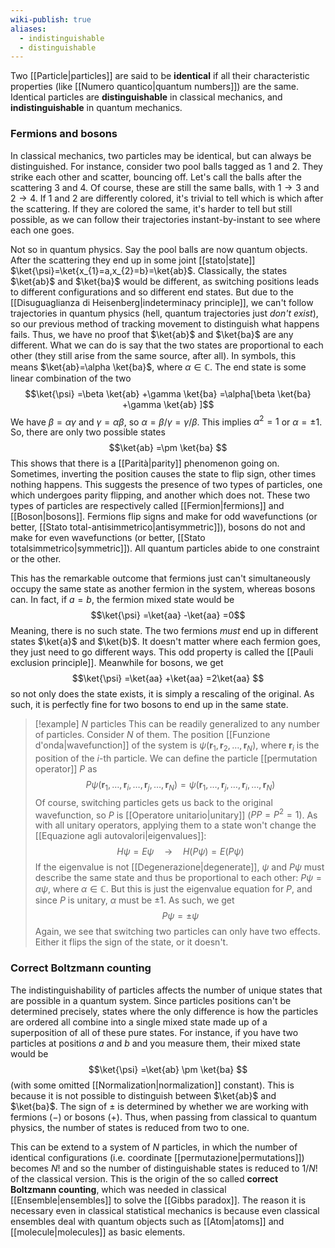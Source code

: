 ```yaml
---
wiki-publish: true
aliases:
  - indistinguishable
  - distinguishable
---
```

Two [[Particle|particles]] are said to be **identical** if all their characteristic properties (like [[Numero quantico|quantum numbers]]) are the same. Identical particles are **distinguishable** in classical mechanics, and **indistinguishable** in quantum mechanics.
### Fermions and bosons
In classical mechanics, two particles may be identical, but can always be distinguished. For instance, consider two pool balls tagged as 1 and 2. They strike each other and scatter, bouncing off. Let's call the balls after the scattering 3 and 4. Of course, these are still the same balls, with $1\to 3$ and $2\to 4$. If 1 and 2 are differently colored, it's trivial to tell which is which after the scattering. If they are colored the same, it's harder to tell but still possible, as we can follow their trajectories instant-by-instant to see where each one goes.

Not so in quantum physics. Say the pool balls are now quantum objects. After the scattering they end up in some joint [[stato|state]] $\ket{\psi}=\ket{x_{1}=a,x_{2}=b}=\ket{ab}$. Classically, the states $\ket{ab}$ and $\ket{ba}$ would be different, as switching positions leads to different configurations and so different end states. But due to the [[Disuguaglianza di Heisenberg|indeterminacy principle]], we can't follow trajectories in quantum physics (hell, quantum trajectories just *don't exist*), so our previous method of tracking movement to distinguish what happens fails. Thus, we have no proof that $\ket{ab}$ and $\ket{ba}$ are any different. What we can do is say that the two states are proportional to each other (they still arise from the same source, after all). In symbols, this means $\ket{ab}=\alpha \ket{ba}$, where $\alpha \in \mathbb{C}$. The end state is some linear combination of the two
$$\ket{\psi} =\beta \ket{ab} +\gamma \ket{ba} =\alpha[\beta \ket{ba} +\gamma \ket{ab} ]$$
We have $\beta=\alpha \gamma$ and $\gamma=\alpha \beta$, so $\alpha=\beta/\gamma=\gamma/\beta$. This implies $\alpha^{2}=1$ or $\alpha=\pm 1$. So, there are only two possible states
$$\ket{ab} =\pm \ket{ba} $$
This shows that there is a [[Parità|parity]] phenomenon going on. Sometimes, inverting the position causes the state to flip sign, other times nothing happens. This suggests the presence of two types of particles, one which undergoes parity flipping, and another which does not. These two types of particles are respectively called [[Fermion|fermions]] and [[Boson|bosons]]. Fermions flip signs and make for odd wavefunctions (or better, [[Stato total-antisimmetrico|antisymmetric]]), bosons do not and make for even wavefunctions (or better, [[Stato totalsimmetrico|symmetric]]). All quantum particles abide to one constraint or the other.

This has the remarkable outcome that fermions just can't simultaneously occupy the same state as another fermion in the system, whereas bosons can. In fact, if $a=b$, the fermion mixed state would be
$$\ket{\psi} =\ket{aa} -\ket{aa} =0$$
Meaning, there is no such state. The two fermions *must* end up in different states $\ket{a}$ and $\ket{b}$. It doesn't matter where each fermion goes, they just need to go different ways. This odd property is called the [[Pauli exclusion principle]]. Meanwhile for bosons, we get
$$\ket{\psi} =\ket{aa} +\ket{aa} =2\ket{aa} $$
so not only does the state exists, it is simply a rescaling of the original. As such, it is perfectly fine for two bosons to end up in the same state.

> [!example] $N$ particles
> This can be readily generalized to any number of particles. Consider $N$ of them. The position [[Funzione d'onda|wavefunction]] of the system is $\psi(\mathbf{r}_{1},\mathbf{r}_{2},\ldots,\mathbf{r}_{N})$, where $\mathbf{r}_{i}$ is the position of the $i$-th particle. We can define the particle [[permutation operator]] $P$ as
>$$P\psi(\mathbf{r}_{1},\ldots,\mathbf{r}_{i},\ldots,\mathbf{r}_{j},\ldots,\mathbf{r}_{N})=\psi(\mathbf{r}_{1},\ldots,\mathbf{r}_{j},\ldots,\mathbf{r}_{i},\ldots,\mathbf{r}_{N})$$
> Of course, switching particles gets us back to the original wavefunction, so $P$ is [[Operatore unitario|unitary]] ($PP=P^{2}=1$). As with all unitary operators, applying them to a state won't change the [[Equazione agli autovalori|eigenvalues]]:
> $$H\psi=E\psi \quad\to \quad H(P\psi)=E(P\psi)$$
> If the eigenvalue is not [[Degenerazione|degenerate]], $\psi$ and $P\psi$ must describe the same state and thus be proportional to each other: $P\psi=\alpha \psi$, where $\alpha \in \mathbb{C}$. But this is just the eigenvalue equation for $P$, and since $P$ is unitary, $\alpha$ must be $\pm 1$. As such, we get
> $$P\psi=\pm \psi$$
> Again, we see that switching two particles can only have two effects. Either it flips the sign of the state, or it doesn't.
### Correct Boltzmann counting
The indistinguishability of particles affects the number of unique states that are possible in a quantum system. Since particles positions can't be determined precisely, states where the only difference is how the particles are ordered all combine into a single mixed state made up of a superposition of all of these pure states. For instance, if you have two particles at positions $a$ and $b$ and you measure them, their mixed state would be
$$\ket{\psi} =\ket{ab} \pm \ket{ba} $$
(with some omitted [[Normalization|normalization]] constant). This is because it is not possible to distinguish between $\ket{ab}$ and $\ket{ba}$. The sign of $\pm$ is determined by whether we are working with fermions ($-$) or bosons ($+$). Thus, when passing from classical to quantum physics, the number of states is reduced from two to one.

This can be extend to a system of $N$ particles, in which the number of identical configurations (i.e. coordinate [[permutazione|permutations]]) becomes $N!$ and so the number of distinguishable states is reduced to $1/N!$ of the classical version. This is the origin of the so called **correct Boltzmann counting**, which was needed in classical [[Ensemble|ensembles]] to solve the [[Gibbs paradox]]. The reason it is necessary even in classical statistical mechanics is because even classical ensembles deal with quantum objects such as [[Atom|atoms]] and [[molecule|molecules]] as basic elements.